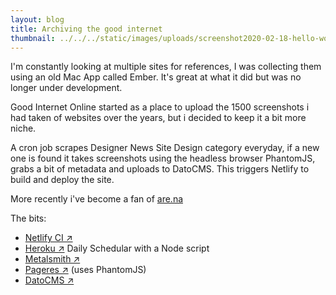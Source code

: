 ```yaml
---
layout: blog
title: Archiving the good internet
thumbnail: ../../../static/images/uploads/screenshot2020-02-18-hello-world-good-internet.png
---
```

I'm constantly looking at multiple sites for references, I was collecting them using an old Mac App called Ember. It's great at what it did but was no longer under development.

Good Internet Online started as a place to upload the 1500 screenshots i had taken of websites over the years, but i decided to keep it a bit more niche.

A cron job scrapes Designer News Site Design category everyday, if a new one is found it takes screenshots using the headless browser PhantomJS, grabs a bit of metadata and uploads to DatoCMS. This triggers Netlify to build and deploy the site.

More recently i've become a fan of [are.na](https://www.are.na/)

The bits:

* [Netlify CI ↗](https://www.netlify.com/)
* [Heroku ↗](https://www.heroku.com/) Daily Schedular with a Node script
* [Metalsmith ↗](https://metalsmith.io/)
* [Pageres ↗](https://github.com/sindresorhus/pageres) (uses PhantomJS)
* [DatoCMS ↗](https://www.datocms.com/)
